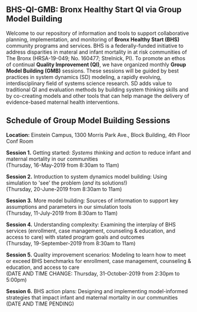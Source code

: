 ## BHS-QI-GMB: Bronx Healthy Start QI via Group Model Building 
Welcome to our repository of information and tools to support collaborative planning, implementation, and monitoring of <b>Bronx Healthy Start (BHS)</b> community programs and services. BHS is a federally-funded initiative to address disparities in materal and infant mortality in at risk communities of The Bronx (HRSA-19-049; No. 160477; Strelnick, PI). To promote an ethos of continual <b>Quality Improvement (QI)</b>, we have organized monthly <b>Group Model Building (GMB)</b> sessions. These sessions will be guided by best practices in system dynamics (SD) modeling, a rapidly evolving, interdisciplinary field of systems science research. SD adds value to traditional QI and evaluation methods by building system thinking skills and by co-creating models and other tools that can help manage the delivery of evidence-based maternal health interventions.

## Schedule of Group Model Building Sessions

<b>Location:</b> Einstein Campus, 1300 Morris Park Ave., Block Building, 4th Floor Conf Room

<b>Session 1.</b> Getting started: <i>Systems thinking</i> and <i>action</i> to reduce infant and maternal mortality in our communities <br> (Thursday, 16-May-2019 from 8:30am to 11am)<br>

<b>Session 2.</b> Introduction to system dynamics model building: Using simulation to 'see' the problem (<i>and</i> its solutions!)<br> (Thursday, 20-June-2019 from 8:30am to 11am)<br>

<b>Session 3.</b> More model building: Sources of information to support key assumptions and parameters in our simulation tools<br>(Thursday, 11-July-2019 from 8:30am to 11am)<br>

<b>Session 4.</b> Understanding complexity: Examining the interplay of BHS services (enrollment, case management, counseling & education, and access to care) with stated program goals and outcomes<br>(Thursday, 19-September-2019 from 8:30am to 11am)<br>

<b>Session 5.</b> Quality improvement scenarios: Modeling to learn how to meet or exceed BHS benchmarks for enrollment, case management, counseling & education, and access to care<br>(DATE AND TIME CHANGE: Thursday, 31-October-2019 from 2:30pm to 5:00pm)<br> 

<b>Session 6.</b> BHS action plans: Designing and implementing model-informed strategies that impact infant and maternal mortality in our communities<br>(DATE AND TIME PENDING)<br> 


